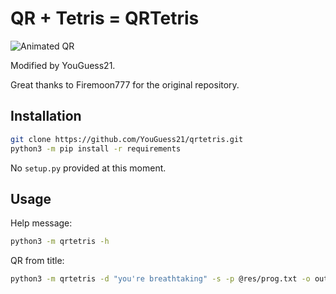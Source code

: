 # QR + Tetris = QRTetris

![Animated QR](res/qr.gif)

Modified by YouGuess21.

Great thanks to Firemoon777 for the original repository.
## Installation

```bash
git clone https://github.com/YouGuess21/qrtetris.git
python3 -m pip install -r requirements
```

No `setup.py` provided at this moment.

## Usage

Help message:

```bash
python3 -m qrtetris -h
```

QR from title:

```bash
python3 -m qrtetris -d "you're breathtaking" -s -p @res/prog.txt -o output.gif 
```
